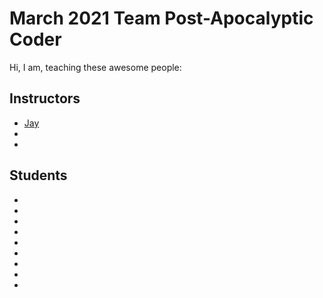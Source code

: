 # March 2021 Team  Post-Apocalyptic Coder


Hi,
I am, teaching these awesome people:

## Instructors
* [Jay](https://twitter.com/JeromeHardaway)
*
*


## Students
*
*
*
*
*
*
*
*
*